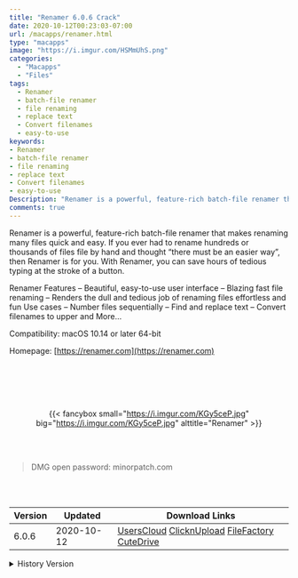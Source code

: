 ```yaml
---
title: "Renamer 6.0.6 Crack"
date: 2020-10-12T00:23:03-07:00
url: /macapps/renamer.html
type: "macapps"
image: "https://i.imgur.com/HSMmUhS.png"
categories:
  - "Macapps"
  - "Files"
tags:
  - Renamer
  - batch-file renamer
  - file renaming
  - replace text
  - Convert filenames
  - easy-to-use
keywords:
- Renamer
- batch-file renamer
- file renaming
- replace text
- Convert filenames
- easy-to-use
Description: "Renamer is a powerful, feature-rich batch-file renamer that makes renaming many files quick and easy. If you ever had to rename hundreds or thousands of files file by hand and thought “there must be an easier way”, then Renamer is for you"
comments: true
---
```


Renamer is a powerful, feature-rich batch-file renamer that makes renaming many files quick and easy. If you ever had to rename hundreds or thousands of files file by hand and thought “there must be an easier way”, then Renamer is for you. With Renamer, you can save hours of tedious typing at the stroke of a button.

Renamer Features – Beautiful, easy-to-use user interface – Blazing fast file renaming – Renders the dull and tedious job of renaming files effortless and fun Use cases – Number files sequentially – Find and replace text – Convert filenames to upper and More…

Compatibility: macOS 10.14 or later 64-bit

Homepage: [https://renamer.com](https://renamer.com)

<br/>
<br/>
<script async src="https://pagead2.googlesyndication.com/pagead/js/adsbygoogle.js"></script>
<ins class="adsbygoogle"
     style="display:block; text-align:center;"
     data-ad-layout="in-article"
     data-ad-format="fluid"
     data-ad-client="ca-pub-8746275014476192"
     data-ad-slot="5144997159"></ins>
<script>
     (adsbygoogle = window.adsbygoogle || []).push({});
</script>
<br/>
<br/>

<center>

{{< fancybox small="https://i.imgur.com/KGy5ceP.jpg" big="https://i.imgur.com/KGy5ceP.jpg" alttitle="Renamer" >}}

</center>

<br/>
<br/>


> DMG open password: minorpatch.com

<br/>

<br/>
<div id="history_version" class="history_version">

| Version | Updated | Download Links |
| ---- | ---- | ---- |
| 6.0.6 | 2020-10-12 | [UsersCloud](https://ouo.io/rvX9oT)   [ClicknUpload](https://ouo.io/JFA8Yb)   [FileFactory](https://ouo.io/5prjuz)   [CuteDrive](https://ouo.io/OKRcv6) |
<details>
<summary>History Version</summary>

| Version | Updated | Download Links |
| ---- | ---- | ---- |
| 6.0.5 | 2020-04-07 | [UsersCloud](https://ouo.io/2mtgrT)   [ClicknUpload](https://ouo.io/F2vaAa)   [FileFactory](https://ouo.io/bxYWTPw)   [CuteDrive](https://ouo.io/us5Nvy) |
| 6.0.4 | 2020-02-23 | [UsersCloud](https://ouo.io/y1XJ60)   [ClicknUpload](https://ouo.io/XsZauF)   [FileFactory](https://ouo.io/m4HNV8)   [CuteDrive](https://ouo.io/bUG1cp) |
</details>

</div>
